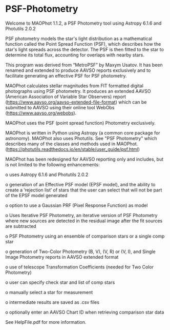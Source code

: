 # PSF-Photometry
Welcome to MAOPhot 1.1.2, a PSF Photometry tool using Astropy 6.1.6 and Photutils 2.0.2

PSF photometry models the star's light distribution as a mathematical function called the Point Spread Function (PSF), which describes how the star's light spreads across the detector. The PSF is then fitted to the star to determine its total flux, accounting for overlaps with nearby stars.

This program was derived from “MetroPSF” by Maxym Usatov.  It has been renamed and extended to produce AAVSO reports exclusively and to facilitate generating an effective PSF for PSF photometry. 

MAOPhot calculates stellar magnitudes from FIT formatted digital photographs using PSF photometry. It produces an extended AAVSO (American Association of Variable Star Observers)
report (https://www.aavso.org/aavso-extended-file-format) which can be submitted to AAVSO using their online tool WebObs (https://www.aavso.org/webobs).

MAOPhot uses the PSF (point spread function) Photometry exclusively. 

MAOPhot is written in Python using Astropy (a common core package for astronomy). MAOPhot also uses Photutils. See "PSF Photometry" which describes many of the classes and methods used in MAOPhot. (https://photutils.readthedocs.io/en/stable/user_guide/psf.html)

MAOPhot has been redesigned for AAVSO reporting only and includes, but is not limited to the following enhancements:

o	uses Astropy 6.1.6 and Photutils 2.0.2 

o	generation of an Effective PSF model (EPSF model), and the ability to create a ‘rejection list’ of stars that the user can select that will not be part of the EPSF model generated 

o	option to use a Gaussian PRF (Pixel Response Function) as model

o	Uses Iterative PSF Photometry, an iterative version of PSF Photometry where new sources are detected in the residual image after the fit sources are subtracted

o	PSF Photometry using an ensemble of comparison stars or a single comp star

o	generation of Two-Color Photometry (B, V), (V, R) or (V, I), and Single Image Photometry reports in AAVSO extended format 

o	use of telescope Transformation Coefficients (needed for Two Color Photometry)

o	user can specify check star and list of comp stars 

o	manually select a star for measurement

o	intermediate results are saved as .csv files

o	optionally enter an AAVSO Chart ID when retrieving comparison star data

See HelpFile.pdf for more information.
